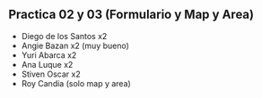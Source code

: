 ## Practica 02 y 03 (Formulario y Map y Area)
- Diego de los Santos x2
- Angie Bazan x2 (muy bueno)
- Yuri Abarca x2
- Ana Luque x2
- Stiven Oscar x2
- Roy Candia (solo map y area)